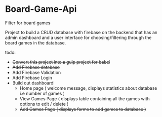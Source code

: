 # Board-Game-Api
Filter for board games 

Project to build a CRUD database with firebase on the backend that has an admin dashboard and a user interface for choosing/filtering through the board games in the database.

todo:

* ~~Convert this project into a gulp project for babel~~
* ~~Add Firebase database~~
* Add Firebase Validation 
* Add Firebase Login 
* Build out dashboard
    * Home page ( welcome message, displays statistics about database i.e number of games )
    * View Games Page ( displays table containing all the games with options to edit / delete )
    * ~~Add Games Page ( displays forms to add games to database )~~
